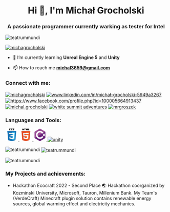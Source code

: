 <h1 align="center">Hi 👋, I'm Michał Grocholski</h1>
<h3 align="center">A passionate programmer currently warking as tester for Intel</h3>

<p align="left"> <img src="https://komarev.com/ghpvc/?username=teatrummundi&label=Profile%20views&color=0e75b6&style=flat" alt="teatrummundi" /> </p>

<p align="left"> <a href="https://twitter.com/michagrocholski" target="blank"><img src="https://img.shields.io/twitter/follow/michagrocholski?logo=twitter&style=for-the-badge" alt="michagrocholski" /></a> </p>

- 🌱 I’m currently learning **Unreal Engine 5** and **Unity**

- 📫 How to reach me **michal3659@gmail.com**

<h3 align="left">Connect with me:</h3>
<p align="left">
<a href="https://twitter.com/michagrocholski" target="blank"><img align="center" src="https://raw.githubusercontent.com/rahuldkjain/github-profile-readme-generator/master/src/images/icons/Social/twitter.svg" alt="michagrocholski" height="30" width="40" /></a>
<a href="https://www.linkedin.com/in/michał-grocholski-5949a3267/?originalSubdomain=pl" target="blank"><img align="center" src="https://raw.githubusercontent.com/rahuldkjain/github-profile-readme-generator/master/src/images/icons/Social/linked-in-alt.svg" alt="www.linkedin.com/in/michał-grocholski-5949a3267" height="30" width="40" /></a>
<a href="https://www.facebook.com/profile.php?id=100005664913437" target="blank"><img align="center" src="https://raw.githubusercontent.com/rahuldkjain/github-profile-readme-generator/master/src/images/icons/Social/facebook.svg" alt="https://www.facebook.com/profile.php?id=100005664913437" height="30" width="40" /></a>
<a href="https://instagram.com/michal.grocholski" target="blank"><img align="center" src="https://raw.githubusercontent.com/rahuldkjain/github-profile-readme-generator/master/src/images/icons/Social/instagram.svg" alt="michal.grocholski" height="30" width="40" /></a>
<a href="https://www.youtube.com/channel/UCZU3cSZbwECY1NIMXyrgG5A" target="blank"><img align="center" src="https://raw.githubusercontent.com/rahuldkjain/github-profile-readme-generator/master/src/images/icons/Social/youtube.svg" alt="white summit adventures" height="30" width="40" /></a>
<a href="https://discord.gg/mrgroszek" target="blank"><img align="center" src="https://raw.githubusercontent.com/rahuldkjain/github-profile-readme-generator/master/src/images/icons/Social/discord.svg" alt="mrgroszek" height="30" width="40" /></a>
</p>

<h3 align="left">Languages and Tools:</h3>
<p align="left"> <a href="https://www.w3schools.com/css/" target="_blank" rel="noreferrer"> <img src="https://raw.githubusercontent.com/devicons/devicon/master/icons/css3/css3-original-wordmark.svg" alt="css3" width="40" height="40"/> </a> <a href="https://www.w3.org/html/" target="_blank" rel="noreferrer"> <img src="https://raw.githubusercontent.com/devicons/devicon/master/icons/html5/html5-original-wordmark.svg" alt="html5" width="40" height="40"/> </a> <a href="https://www.w3schools.com/cs/" target="_blank" rel="noreferrer"> <img src="https://raw.githubusercontent.com/devicons/devicon/master/icons/csharp/csharp-original.svg" alt="csharp" width="40" height="40"/> </a> <a href="https://unity.com/" target="_blank" rel="noreferrer"> <img src="https://www.vectorlogo.zone/logos/unity3d/unity3d-icon.svg" alt="unity" width="40" height="40"/> </a> </p>

<p><img align="left" src="https://github-readme-stats-git-master-teatrummundi.vercel.app/api/top-langs?username=teatrummundi&show_icons=true&locale=en&layout=compact" alt="teatrummundi" /></p>

<p>&nbsp;<img align="center" src="https://github-readme-stats-git-master-teatrummundi.vercel.app/api?username=teatrummundi&show_icons=true&locale=en" alt="teatrummundi" /></p>

<p><img align="center" src="https://github-readme-streak-stats.herokuapp.com/?user=teatrummundi&" alt="teatrummundi" /></p>

<h3 align="left">My Projects and achievements:</h3>

- Hackathon Ecocraft 2022 - Second Place  🌏 
  Hackathon coorganized by Kozminski University, Microsoft, Tauron, Millenium Bank.
  My Team's (VerdeCraft) Minecraft plugin solution contains renewable energy sources, global warming effect and electricity mechanics.

